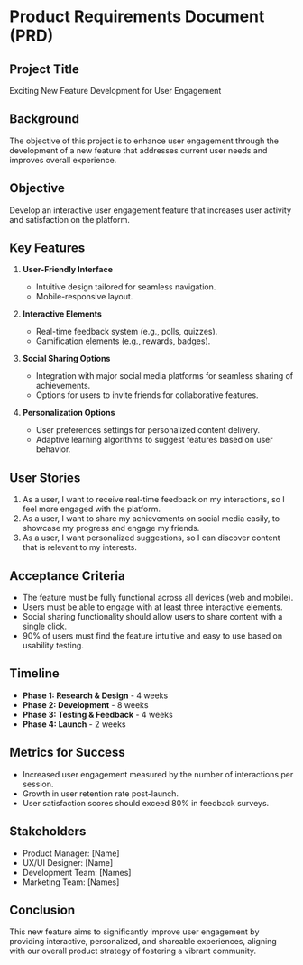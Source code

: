 # Product Requirements Document (PRD)

## Project Title
Exciting New Feature Development for User Engagement

## Background
The objective of this project is to enhance user engagement through the development of a new feature that addresses current user needs and improves overall experience.

## Objective
Develop an interactive user engagement feature that increases user activity and satisfaction on the platform.

## Key Features
1. **User-Friendly Interface**
   - Intuitive design tailored for seamless navigation.
   - Mobile-responsive layout.

2. **Interactive Elements**
   - Real-time feedback system (e.g., polls, quizzes).
   - Gamification elements (e.g., rewards, badges).

3. **Social Sharing Options**
   - Integration with major social media platforms for seamless sharing of achievements.
   - Options for users to invite friends for collaborative features.

4. **Personalization Options**
   - User preferences settings for personalized content delivery.
   - Adaptive learning algorithms to suggest features based on user behavior.

## User Stories
1. As a user, I want to receive real-time feedback on my interactions, so I feel more engaged with the platform.
2. As a user, I want to share my achievements on social media easily, to showcase my progress and engage my friends.
3. As a user, I want personalized suggestions, so I can discover content that is relevant to my interests.

## Acceptance Criteria
- The feature must be fully functional across all devices (web and mobile).
- Users must be able to engage with at least three interactive elements.
- Social sharing functionality should allow users to share content with a single click.
- 90% of users must find the feature intuitive and easy to use based on usability testing.

## Timeline
- **Phase 1: Research & Design** - 4 weeks
- **Phase 2: Development** - 8 weeks
- **Phase 3: Testing & Feedback** - 4 weeks
- **Phase 4: Launch** - 2 weeks

## Metrics for Success
- Increased user engagement measured by the number of interactions per session.
- Growth in user retention rate post-launch.
- User satisfaction scores should exceed 80% in feedback surveys.

## Stakeholders
- Product Manager: [Name]
- UX/UI Designer: [Name]
- Development Team: [Names]
- Marketing Team: [Names]

## Conclusion
This new feature aims to significantly improve user engagement by providing interactive, personalized, and shareable experiences, aligning with our overall product strategy of fostering a vibrant community.
